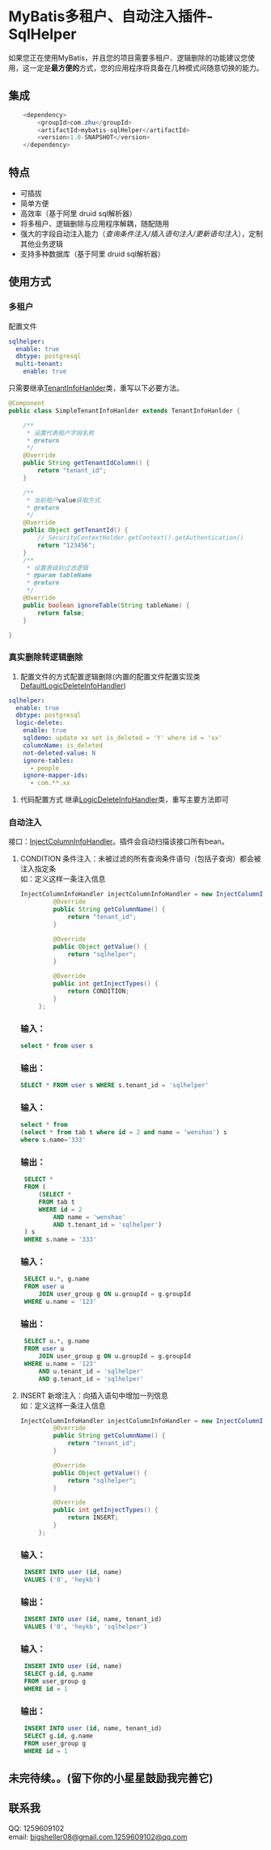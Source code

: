 # MyBatis多租户、自动注入插件-SqlHelper
如果您正在使用MyBatis，并且您的项目需要多租户、逻辑删除的功能建议您使用，这一定是<b>最方便的</b>方式，您的应用程序将具备在几种模式间随意切换的能力。
## 集成
~~~java
    <dependency>
        <groupId>com.zhu</groupId>
        <artifactId>mybatis-sqlHelper</artifactId>
        <version>1.0-SNAPSHOT</version>
    </dependency>
~~~
## 特点
* 可插拔
* 简单方便
* 高效率（基于阿里 druid sql解析器）
* 将多租户、逻辑删除与应用程序解耦，随配随用
* 强大的字段自动注入能力（<i>查询条件注入/插入语句注入/更新语句注入</i>），定制其他业务逻辑
* 支持多种数据库（基于阿里 druid sql解析器）
## 使用方式
### 多租户
配置文件
~~~yml
sqlhelper:
  enable: true
  dbtype: postgresql
  multi-tenant:
    enable: true
~~~
只需要继承[TenantInfoHanlder](./src/main/java/com/zhu/handler/TenantInfoHanlder.java)类，重写以下必要方法。
~~~java
@Component
public class SimpleTenantInfoHanlder extends TenantInfoHanlder {

    /**
     * 设置代表租户字段名称
     * @return
     */
    @Override
    public String getTenantIdColumn() {
        return "tenant_id";
    }

    /**
     * 当前租户value获取方式
     * @return
     */
    @Override
    public Object getTenantId() {
        // SecurityContextHolder.getContext().getAuthentication()
        return "123456";
    }
    /**
     * 设置表级别过滤逻辑
     * @param tableName
     * @return
     */
    @Override
    public boolean ignoreTable(String tableName) {
        return false;
    }

}
~~~

### 真实删除转逻辑删除
1. 配置文件的方式配置逻辑删除(内置的配置文件配置实现类[DefaultLogicDeleteInfoHandler](./src/main/java/com/zhu/handler/defaultimpl/DefaultLogicDeleteInfoHandler.java))
~~~yml
sqlhelper:
  enable: true
  dbtype: postgresql
  logic-delete:
    enable: true
    sqldemo: update xx set is_deleted = 'Y' where id = 'xx'
    columnName: is_deleted
    not-deleted-value: N
    ignore-tables:
      - people
    ignore-mapper-ids:
      - com.**.xx
~~~
1. 代码配置方式
   继承[LogicDeleteInfoHandler](./src/main/java/com/zhu/handler/LogicDeleteInfoHandler.java)类，重写主要方法即可
### 自动注入
接口：[InjectColumnInfoHandler](./src/main/java/com/zhu/handler/InjectColumnInfoHandler.java)。插件会自动扫描该接口所有bean。
1. CONDITION 条件注入：未被过滤的所有查询条件语句（包括子查询）都会被注入指定条<br>
   如：定义这样一条注入信息
   ~~~java
   InjectColumnInfoHandler injectColumnInfoHandler = new InjectColumnInfoHandler() {
            @Override
            public String getColumnName() {
                return "tenant_id";
            }

            @Override
            public Object getValue() {
                return "sqlhelper";
            }

            @Override
            public int getInjectTypes() {
                return CONDITION;
            }
        };
   ~~~
   
   ### 输入：
   ~~~sql
   select * from user s
   ~~~
   ### 输出：
   ~~~sql
   SELECT * FROM user s WHERE s.tenant_id = 'sqlhelper'
   ~~~
    ### 输入：
   ~~~sql
   select * from 
   (select * from tab t where id = 2 and name = 'wenshao') s 
   where s.name='333'
   ~~~
   ### 输出：
   ~~~sql
    SELECT *
    FROM (
        (SELECT *
        FROM tab t
        WHERE id = 2
            AND name = 'wenshao'
            AND t.tenant_id = 'sqlhelper')
    ) s
    WHERE s.name = '333'
   ~~~
   ### 输入：
   ~~~sql
    SELECT u.*, g.name
    FROM user u
        JOIN user_group g ON u.groupId = g.groupId
    WHERE u.name = '123'
   ~~~
   ### 输出：
   ~~~sql
    SELECT u.*, g.name
    FROM user u
        JOIN user_group g ON u.groupId = g.groupId
    WHERE u.name = '123'
        AND u.tenant_id = 'sqlhelper'
        AND g.tenant_id = 'sqlhelper'
   ~~~
   
2. INSERT 新增注入：向插入语句中增加一列信息
   <br>
   如：定义这样一条注入信息
   ~~~java
   InjectColumnInfoHandler injectColumnInfoHandler = new InjectColumnInfoHandler() {
            @Override
            public String getColumnName() {
                return "tenant_id";
            }

            @Override
            public Object getValue() {
                return "sqlhelper";
            }

            @Override
            public int getInjectTypes() {
                return INSERT;
            }
        };
   ~~~
   
   ### 输入：
   ~~~sql
    INSERT INTO user (id, name)
    VALUES ('0', 'heykb')
   ~~~
   ### 输出：
   ~~~sql
    INSERT INTO user (id, name, tenant_id)
    VALUES ('0', 'heykb', 'sqlhelper')
   ~~~
   ### 输入：
   ~~~sql
    INSERT INTO user (id, name)
    SELECT g.id, g.name
    FROM user_group g
    WHERE id = 1
   ~~~
   ### 输出：
   ~~~sql
    INSERT INTO user (id, name, tenant_id)
    SELECT g.id, g.name
    FROM user_group g
    WHERE id = 1
   ~~~

## 未完待续。。(留下你的小星星鼓励我完善它)
## 联系我
QQ: 1259609102<br>
email: bigsheller08@gmail.com,1259609102@qq.com